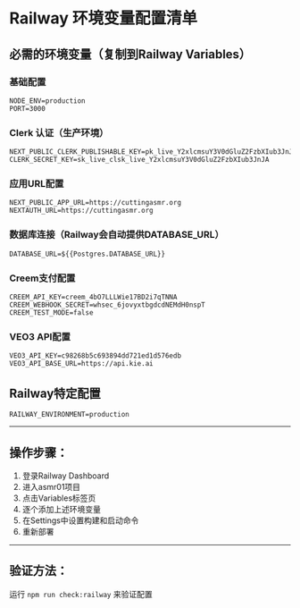 # Railway 环境变量配置清单

## 必需的环境变量（复制到Railway Variables）

### 基础配置
```
NODE_ENV=production
PORT=3000
```

### Clerk 认证（生产环境）
```
NEXT_PUBLIC_CLERK_PUBLISHABLE_KEY=pk_live_Y2xlcmsuY3V0dGluZ2FzbXIub3JnJA
CLERK_SECRET_KEY=sk_live_clsk_live_Y2xlcmsuY3V0dGluZ2FzbXIub3JnJA
```

### 应用URL配置
```
NEXT_PUBLIC_APP_URL=https://cuttingasmr.org
NEXTAUTH_URL=https://cuttingasmr.org
```

### 数据库连接（Railway会自动提供DATABASE_URL）
```
DATABASE_URL=${{Postgres.DATABASE_URL}}
```

### Creem支付配置
```
CREEM_API_KEY=creem_4bO7LLLWie17BD2i7qTNNA
CREEM_WEBHOOK_SECRET=whsec_6jovyxtbgdcdNEMdH0nspT
CREEM_TEST_MODE=false
```

### VEO3 API配置
```
VEO3_API_KEY=c98268b5c693894dd721ed1d576edb
VEO3_API_BASE_URL=https://api.kie.ai
```

## Railway特定配置
```
RAILWAY_ENVIRONMENT=production
```

---

## 操作步骤：

1. 登录Railway Dashboard
2. 进入asmr01项目
3. 点击Variables标签页
4. 逐个添加上述环境变量
5. 在Settings中设置构建和启动命令
6. 重新部署

---

## 验证方法：
运行 `npm run check:railway` 来验证配置 